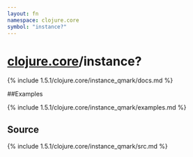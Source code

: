 ```yaml
---
layout: fn
namespace: clojure.core
symbol: "instance?"
---
```


# [clojure.core](../)/instance?

{% include 1.5.1/clojure.core/instance_qmark/docs.md %}

##Examples

{% include 1.5.1/clojure.core/instance_qmark/examples.md %}
## Source
{% include 1.5.1/clojure.core/instance_qmark/src.md %}

